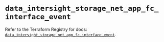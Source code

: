 # `data_intersight_storage_net_app_fc_interface_event`

Refer to the Terraform Registry for docs: [`data_intersight_storage_net_app_fc_interface_event`](https://registry.terraform.io/providers/ciscodevnet/intersight/1.0.71/docs/data-sources/storage_net_app_fc_interface_event).
